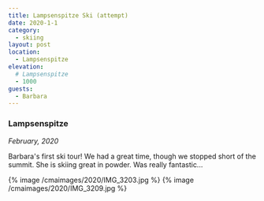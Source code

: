 ```yaml
---
title: Lampsenspitze Ski (attempt)
date: 2020-1-1
category:
  - skiing
layout: post
location:
  - Lampsenspitze
elevation:
  # Lampsenspitze
  - 1000
guests:
  - Barbara
---
```


### Lampsenspitze

_February, 2020_

Barbara's first ski tour! We had a great time, though we stopped short of the
summit. She is skiing great in powder. Was really fantastic...

{% image /cmaimages/2020/IMG_3203.jpg %}
{% image /cmaimages/2020/IMG_3209.jpg %}
